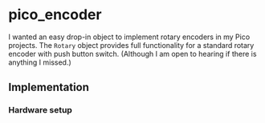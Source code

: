 # pico_encoder
I wanted an easy drop-in object to implement rotary encoders in my Pico projects. The `Rotary` object provides full functionality for a standard rotary encoder with push button switch. (Although I am open to hearing if there is anything I missed.)
## Implementation
### Hardware setup
